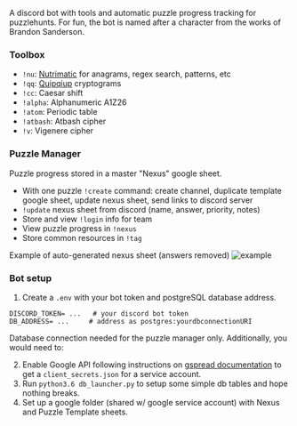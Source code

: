 A discord bot with tools and automatic puzzle progress tracking for puzzlehunts. For fun, the bot is named after a character from the works of Brandon Sanderson.

### Toolbox 
* `!nu`: [Nutrimatic](https://nutrimatic.org/) for anagrams, regex search, patterns, etc
* `!qq`: [Quipqiup](https://quipqiup.com/) cryptograms
* `!cc`: Caesar shift 
* `!alpha`: Alphanumeric A1Z26
* `!atom`: Periodic table
* `!atbash`: Atbash cipher
* `!v`: Vigenere cipher

### Puzzle Manager
Puzzle progress stored in a master "Nexus" google sheet.
* With one puzzle `!create` command: create channel, duplicate template google sheet, update nexus sheet, send links to discord server
* `!update` nexus sheet from discord (name, answer, priority, notes)
*  Store and view `!login` info for team
*  View puzzle progress in `!nexus`
*  Store common resources in `!tag`

Example of auto-generated nexus sheet (answers removed)
![example](https://github.com/Moonrise55/Mbot/blob/master/misc/nexus_example.PNG)

### Bot setup
1. Create a `.env` with your bot token and postgreSQL database address.
```
DISCORD_TOKEN= ...   # your discord bot token
DB_ADDRESS= ...     # address as postgres:yourdbconnectionURI
```
Database connection needed for the puzzle manager only. Additionally, you would need to:

2. Enable Google API following instructions on [gspread documentation](https://gspread.readthedocs.io/en/latest/oauth2.html#for-bots-using-service-account) to get a `client_secrets.json` for a service account.
3. Run `python3.6 db_launcher.py` to setup some simple db tables and hope nothing breaks.
4. Set up a google folder (shared w/ google service account) with Nexus and Puzzle Template sheets. 




